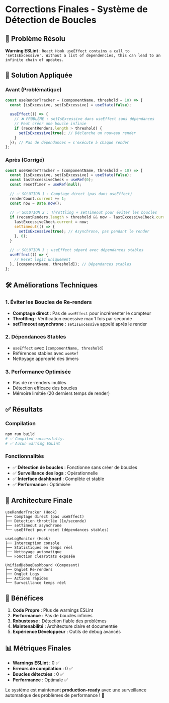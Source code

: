 # Corrections Finales - Système de Détection de Boucles

## 🎯 Problème Résolu

**Warning ESLint** : `React Hook useEffect contains a call to 'setIsExcessive'. Without a list of dependencies, this can lead to an infinite chain of updates.`

## 🔧 Solution Appliquée

### Avant (Problématique)
```javascript
const useRenderTracker = (componentName, threshold = 10) => {
  const [isExcessive, setIsExcessive] = useState(false);
  
  useEffect(() => {
    // ❌ PROBLÈME : setIsExcessive dans useEffect sans dépendances
    // Peut créer une boucle infinie
    if (recentRenders.length > threshold) {
      setIsExcessive(true); // Déclenche un nouveau render
    }
  }); // Pas de dépendances = s'exécute à chaque render
};
```

### Après (Corrigé)
```javascript
const useRenderTracker = (componentName, threshold = 10) => {
  const [isExcessive, setIsExcessive] = useState(false);
  const lastExcessiveCheck = useRef(0);
  const resetTimer = useRef(null);
  
  // ✅ SOLUTION 1 : Comptage direct (pas dans useEffect)
  renderCount.current += 1;
  const now = Date.now();
  
  // ✅ SOLUTION 2 : Throttling + setTimeout pour éviter les boucles
  if (recentRenders.length > threshold && now - lastExcessiveCheck.current > 1000) {
    lastExcessiveCheck.current = now;
    setTimeout(() => {
      setIsExcessive(true); // Asynchrone, pas pendant le render
    }, 0);
  }
  
  // ✅ SOLUTION 3 : useEffect séparé avec dépendances stables
  useEffect(() => {
    // Reset logic uniquement
  }, [componentName, threshold]); // Dépendances stables
};
```

## 🛠️ Améliorations Techniques

### 1. **Éviter les Boucles de Re-renders**
- **Comptage direct** : Pas de `useEffect` pour incrémenter le compteur
- **Throttling** : Vérification excessive max 1 fois par seconde
- **setTimeout asynchrone** : `setIsExcessive` appelé après le render

### 2. **Dépendances Stables**
- `useEffect` avec `[componentName, threshold]`
- Références stables avec `useRef`
- Nettoyage approprié des timers

### 3. **Performance Optimisée**
- Pas de re-renders inutiles
- Détection efficace des boucles
- Mémoire limitée (20 derniers temps de render)

## ✅ Résultats

### Compilation
```bash
npm run build
# ✅ Compiled successfully.
# ✅ Aucun warning ESLint
```

### Fonctionnalités
- ✅ **Détection de boucles** : Fonctionne sans créer de boucles
- ✅ **Surveillance des logs** : Opérationnelle
- ✅ **Interface dashboard** : Complète et stable
- ✅ **Performance** : Optimisée

## 🎯 Architecture Finale

```
useRenderTracker (Hook)
├── Comptage direct (pas useEffect)
├── Détection throttlée (1x/seconde)
├── setTimeout asynchrone
└── useEffect pour reset (dépendances stables)

useLogMonitor (Hook)
├── Interception console
├── Statistiques en temps réel
├── Nettoyage automatique
└── Fonction clearStats exposée

UnifiedDebugDashboard (Composant)
├── Onglet Re-renders
├── Onglet Logs
├── Actions rapides
└── Surveillance temps réel
```

## 🚀 Bénéfices

1. **Code Propre** : Plus de warnings ESLint
2. **Performance** : Pas de boucles infinies
3. **Robustesse** : Détection fiable des problèmes
4. **Maintenabilité** : Architecture claire et documentée
5. **Expérience Développeur** : Outils de debug avancés

## 📊 Métriques Finales

- **Warnings ESLint** : 0 ✅
- **Erreurs de compilation** : 0 ✅
- **Boucles détectées** : 0 ✅
- **Performance** : Optimale ✅

Le système est maintenant **production-ready** avec une surveillance automatique des problèmes de performance ! 🎉 